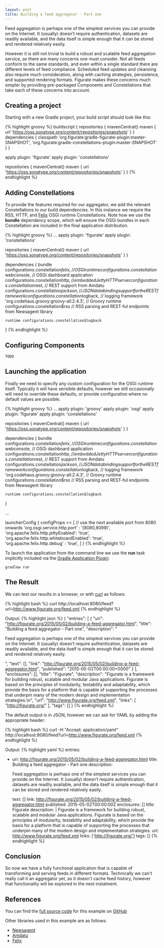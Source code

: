 ```yaml
---
layout: post
title: Building a feed aggregator - Part one
---
```

Feed aggregation is perhaps one of the simplest services you can provide on the Internet. It (usually) doesn't require
authentication, datasets are readily available, and the data itself is simple enough that it can be stored and rendered
relatively easily.

However it is still not trivial to build a robust and scalable feed aggregation service, as there are many concerns
one must consider. Not all feeds conform to the same standards, and even within a single standard there are different
levels of feed compliance. Scheduled feed updates and cleansing also require much consideration, along with caching
strategies, persistence, and supported rendering formats. Figurate makes these concerns much simpler by providing
pre-packaged Components and Constellations that take each of these concerns into account.

## Creating a project

Starting with a new Gradle project, your build script should look like this:

{% highlight groovy %}
buildscript {
    repositories {
        mavenCentral()
        maven {
            url 'https://oss.sonatype.org/content/repositories/snapshots'
        }
    }
    dependencies {
        classpath 'org.figurate:gradle-figurate-plugin:master-SNAPSHOT',
                'org.figurate:gradle-constellations-plugin:master-SNAPSHOT'
    }
}

apply plugin: 'figurate'
apply plugin: 'constellations'

repositories {
    mavenCentral()
    maven {
        url 'https://oss.sonatype.org/content/repositories/snapshots'
    }
}
{% endhighlight %}

## Adding Constellations

To provide the features required for our aggregator, we add the relevant Constellations to our build dependencies. In
this instance we require the RSS, HTTP, and [Felix] OSGi runtime Constellations. Note how we use the **bundle** dependency
scope, which will ensure the OSGi bundles in each Constellation are included in the final application distribution.

{% highlight groovy %}
...
apply plugin: 'figurate'
apply plugin: 'constellations'

repositories {
    mavenCentral()
    maven {
        url 'https://oss.sonatype.org/content/repositories/snapshots'
    }
}

dependencies {
    bundle configurations.constellation$felix, // OSGi runtime
            configurations.constellation$webconsole, // OSGi dashboard application
            configurations.constellation$http, // embedded Jetty HTTP server
            configurations.constellation$rest, // REST support from Amdatu
            configurations.constellation$jackson, // JSON databinding support for the REST framework
            configurations.constellation$logback, // logging framework
            'org.codehaus.groovy:groovy-all:2.4.3', // Groovy runtime
            configurations.constellation$rss // RSS parsing and REST-ful endpoints from Newsagent library

    runtime configurations.constellation$logback
}
{% endhighlight %}

## Configuring Components

`TODO`

## Launching the application

Finally we need to specify any custom configuration for the OSGi runtime itself. Typically it will have sensible defaults,
however we still occasionally will need to override these defaults, or provide configuration where no default values are
possible.

{% highlight groovy %}
...
apply plugin: 'groovy'
apply plugin: 'osgi'
apply plugin: 'figurate'
apply plugin: 'constellations'

repositories {
    mavenCentral()
    maven {
        url 'https://oss.sonatype.org/content/repositories/snapshots'
    }
}

dependencies {
    bundle configurations.constellation$felix, // OSGi runtime
            configurations.constellation$webconsole, // OSGi dashboard application
            configurations.constellation$http, // embedded Jetty HTTP server
            configurations.constellation$rest, // REST support from Amdatu
            configurations.constellation$jackson, // JSON databinding support for the REST framework
            configurations.constellation$logback, // logging framework
            'org.codehaus.groovy:groovy-all:2.4.3', // Groovy runtime
            configurations.constellation$rss // RSS parsing and REST-ful endpoints from Newsagent library

    runtime configurations.constellation$logback
}

...

launcherConfig {
    configProps << [
        // use the next available port from 8080 onwards
        'org.osgi.service.http.port'        : '[8080,8099)',
        'org.apache.felix.http.jettyEnabled': 'true',
        'org.apache.felix.http.whiteboardEnabled': 'true',
        'org.apache.felix.http.debug'       : 'true',
    ]
}
{% endhighlight %}

To launch the application from the command line we use the **run** task implicitly included via the [Gradle Application
Plugin]:

`gradlew run`

## The Result

We can test our results in a browser, or with [curl] as follows:

{% highlight bash %}
curl http://localhost:8080/feed?url=http://www.figurate.org/feed.xml
{% endhighlight %}

Output:
{% highlight json %}
{
  "entries": [
    {
      "uri": "http://figurate.org/2015/05/02/building-a-feed-aggregator.html",
      "title": "Building a feed aggregator - Part one",
      "description": "<p>Feed aggregation is perhaps one of the simplest services you can provide on the Internet. It (usually) doesn’t require authentication, datasets are readily available, and the data itself is simple enough that it can be stored and rendered relatively easily.</p>",
      "text": [],
      "link": "http://figurate.org/2015/05/02/building-a-feed-aggregator.html",
      "published": "2015-05-02T00:00:00+0000"
    }
  ],
  "enclosures": [],
  "title": "Figurate",
  "description": "Figurate is a framework for building robust, scalable and modular Java applications. Figurate is based on the principles of modularity, testability and adaptability, which provide the basis for a platform that is capable of supporting the processes that underpin many of the modern design and implementation strategies.\n",
  "url": "http://www.figurate.org/feed.xml",
  "links": [
    "http://figurate.org/"
  ],
  "tags": []
}
{% endhighlight %}

The default output is in JSON, however we can ask for YAML by adding the appropriate header:

{% highlight bash %}
curl -H "Accept: application/yaml" http://localhost:8080/feed?url=http://www.figurate.org/feed.xml
{% endhighlight %}

Output:
{% highlight yaml %}
entries:
- uri: http://figurate.org/2015/05/02/building-a-feed-aggregator.html
  title: Building a feed aggregator - Part one
  description: <p>Feed aggregation is perhaps one of the simplest services you can provide on the Internet. It (usually) doesn’t require authentication, datasets are readily available, and the data itself is simple enough that it can be stored and rendered relatively easily.</p>
  text: []
  link: http://figurate.org/2015/05/02/building-a-feed-aggregator.html
  published: 2015-05-02T00:00:00Z
enclosures: []
title: Figurate
description: |
  Figurate is a framework for building robust, scalable and modular Java applications. Figurate is based on the principles of modularity, testability and adaptability, which provide the basis for a platform that is capable of supporting the processes that underpin many of the modern design and implementation strategies.
url: http://www.figurate.org/feed.xml
links: ['http://figurate.org/']
tags: []
{% endhighlight %}

## Conclusion

So now we have a fully functional application that is capable of transforming and serving feeds in different formats.
Technically we can't really call it an aggregator yet, as it doesn't cache feed history, however that functionality
will be explored in the next instalment.

## References

You can find the [full source code] for this example on [GitHub]

Other libraries used in this example are as follows:

* [Newsagent]
* [Amdatu]
* [Felix]

[Felix]: http://felix.apache.org/
[Gradle Application Plugin]: http://gradle.org/docs/current/userguide/application_plugin.html
[curl]: http://curl.haxx.se/docs/manpage.html
[full source code]: https://github.com/figurate/figurate-examples/tree/master/feed-aggregator
[GitHub]: https://github.com/figurate
[Newsagent]: https://github.com/benfortuna/newsagent
[Amdatu]: http://www.amdatu.org/components/web.html
[Felix]: http://felix.apache.org/
